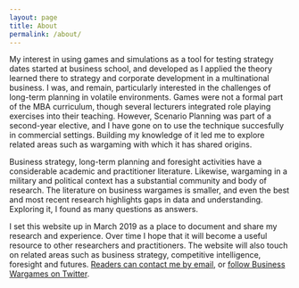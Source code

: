 ```yaml
---
layout: page
title: About
permalink: /about/
---
```


My interest in using games and simulations as a tool for testing strategy dates started at business school, and developed as I applied the theory learned there to strategy and corporate development in a multinational business. I was, and remain, particularly interested in the challenges of long-term planning in volatile environments. Games were not a formal part of the MBA curriculum, though several lecturers integrated role playing exercises into their teaching. However, Scenario Planning was part of a second-year elective, and I have gone on to use the technique succesfully in commercial settings. Building my knowledge of it led me to explore related areas such as wargaming with which it has shared origins. 

Business strategy, long-term planning and foresight activities have a considerable academic and practitioner literature. Likewise, wargaming in a military and political context has a substantial community and body of research. The literature on business wargames is smaller, and even the best and most recent research highlights gaps in data and understanding. Exploring it, I found as many questions as answers.

I set this website up in March 2019 as a place to document and share my research and experience. Over time I hope that it will become a useful resource to other researchers and practitioners. The website will also touch on related areas such as business strategy, competitive intelligence, foresight and futures. [Readers can contact me by email](mailto:contact@businesswargames.org), or [follow Business Wargames on Twitter](https://twitter.com/buswargames).
